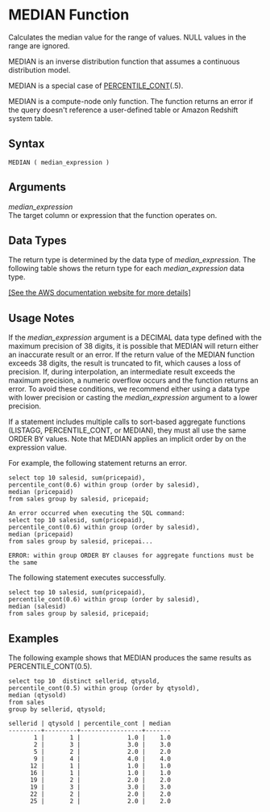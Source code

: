 # MEDIAN Function<a name="r_MEDIAN"></a>

Calculates the median value for the range of values\. NULL values in the range are ignored\.

MEDIAN is an inverse distribution function that assumes a continuous distribution model\.

MEDIAN is a special case of [PERCENTILE\_CONT](r_PERCENTILE_CONT.md)\(\.5\)\.

MEDIAN is a compute\-node only function\. The function returns an error if the query doesn't reference a user\-defined table or Amazon Redshift system table\.

## Syntax<a name="r_MEDIAN-synopsis"></a>

```
MEDIAN ( median_expression )
```

## Arguments<a name="r_MEDIAN-arguments"></a>

 *median\_expression*   
The target column or expression that the function operates on\.

## Data Types<a name="r_MEDIAN-data-types"></a>

The return type is determined by the data type of *median\_expression*\. The following table shows the return type for each *median\_expression* data type\.

[\[See the AWS documentation website for more details\]](http://docs.aws.amazon.com/redshift/latest/dg/r_MEDIAN.html)

## Usage Notes<a name="w6aac49c11c13c27c17"></a>

If the *median\_expression* argument is a DECIMAL data type defined with the maximum precision of 38 digits, it is possible that MEDIAN will return either an inaccurate result or an error\. If the return value of the MEDIAN function exceeds 38 digits, the result is truncated to fit, which causes a loss of precision\. If, during interpolation, an intermediate result exceeds the maximum precision, a numeric overflow occurs and the function returns an error\. To avoid these conditions, we recommend either using a data type with lower precision or casting the *median\_expression* argument to a lower precision\. 

If a statement includes multiple calls to sort\-based aggregate functions \(LISTAGG, PERCENTILE\_CONT, or MEDIAN\), they must all use the same ORDER BY values\. Note that MEDIAN applies an implicit order by on the expression value\. 

For example, the following statement returns an error\. 

```
select top 10 salesid, sum(pricepaid), 
percentile_cont(0.6) within group (order by salesid),
median (pricepaid)
from sales group by salesid, pricepaid;

An error occurred when executing the SQL command:
select top 10 salesid, sum(pricepaid), 
percentile_cont(0.6) within group (order by salesid),
median (pricepaid)
from sales group by salesid, pricepai...

ERROR: within group ORDER BY clauses for aggregate functions must be the same
```

The following statement executes successfully\. 

```
select top 10 salesid, sum(pricepaid), 
percentile_cont(0.6) within group (order by salesid),
median (salesid)
from sales group by salesid, pricepaid;
```

## Examples<a name="r_MEDIAN-examples"></a>

The following example shows that MEDIAN produces the same results as PERCENTILE\_CONT\(0\.5\)\. 

```
select top 10  distinct sellerid, qtysold, 
percentile_cont(0.5) within group (order by qtysold),
median (qtysold) 
from sales
group by sellerid, qtysold;

sellerid | qtysold | percentile_cont | median
---------+---------+-----------------+-------
       1 |       1 |             1.0 |    1.0
       2 |       3 |             3.0 |    3.0
       5 |       2 |             2.0 |    2.0
       9 |       4 |             4.0 |    4.0
      12 |       1 |             1.0 |    1.0
      16 |       1 |             1.0 |    1.0
      19 |       2 |             2.0 |    2.0
      19 |       3 |             3.0 |    3.0
      22 |       2 |             2.0 |    2.0
      25 |       2 |             2.0 |    2.0
```